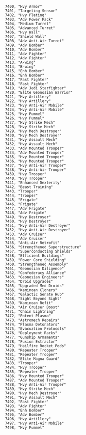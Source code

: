 ﻿```text
7400, "Hvy Armor"
7401, "Targeting Sensor"
7402, "Hvy Plating"
7403, "Adv Power Pack"
7404, "Medium Turret"
7405, "Advanced Turret"
7406, "Hvy Wall"
7407, "Shield Wall"
7408, "Adv Anti-Air Turret"
7409, "Adv Bomber"
7410, "Adv Bomber"
7411, "Adv Fighter"
7412, "Adv Fighter"
7413, "A-wing"
7414, "B-wing"
7415, "Enh Bomber"
7416, "Enh Bomber"
7417, "Fast Fighter"
7418, "Fast Fighter"
7419, "Adv Jedi Starfighter"
7420, "Elite Geonosian Warrior"
7421, "Hvy Artillery"
7422, "Hvy Artillery"
7423, "Hvy Anti-Air Mobile"
7424, "Hvy Anti-Air Mobile"
7425, "Hvy Pummel"
7426, "Hvy Pummel"
7427, "Hvy Strike Mech"
7428, "Hvy Strike Mech"
7429, "Hvy Mech Destroyer"
7430, "Hvy Mech Destroyer"
7431, "Hvy Assault Mech"
7432, "Hvy Assault Mech"
7433, "Adv Mounted Trooper"
7434, "Adv Mounted Trooper"
7435, "Hvy Mounted Trooper"
7436, "Hvy Mounted Trooper"
7437, "Hvy Anti-Air Trooper"
7438, "Hvy Anti-Air Trooper"
7439, "Hvy Trooper"
7440, "Hvy Trooper"
7441, "Enhanced Dexterity"
7442, "Beast Training"
7443, "Trooper"
7444, "Trooper"
7445, "Frigate"
7446, "Frigate"
7447, "Adv Frigate"
7448, "Adv Frigate"
7449, "Hvy Destroyer"
7450, "Hvy Destroyer"
7451, "Hvy Anti-Air Destroyer"
7452, "Hvy Anti-Air Destroyer"
7453, "Adv Cruiser"
7454, "Adv Cruiser"
7455, "Anti-Air Retrofit"
7456, "Strengthened Superstructure"
7457, "Superconducting Shields"
7458, "Efficient Buildings"
7459, "Power Core Shielding"
7460, "Strengthened Assembly"
7461, "Geonosian Diligence"
7462, "Confederacy Alliance"
7463, "Geonosian Engineers"
7464, "Droid Upgrades"
7465, "Upgraded Med Droids"
7466, "Kaminoan Cloners"
7467, "Galactic Senate Hub"
7468, "Sight Beyond Sight"
7469, "Kaminoan Refit"
7470, "Air Cruiser Boost"
7471, "Chain Lightning"
7472, "Potent Plasma"
7473, "Astromech Repairs"
7474, "Plasma Detonators"
7475, "Evacuation Protocols"
7476, "Deployment Racks"
7477, "Gunship Armaments"
7478, "Fusion Extractor"
7479, "Hailfire Rocket Pods"
7480, "Repeater Trooper"
7481, "Repeater Trooper"
7482, "Elite Magna Guard"
7483, "Trooper"
7484, "Hvy Trooper"
7485, "Repeater Trooper"
7486, "Hvy Mounted Trooper"
7487, "Adv Mounted Trooper"
7488, "Hvy Anti-Air Trooper"
7489, "Hvy Strike Mech"
7490, "Hvy Mech Destroyer"
7491, "Hvy Assault Mech"
7492, "Fast Fighter"
7493, "Adv Fighter"
7494, "Enh Bomber"
7495, "Adv Bomber"
7496, "Hvy Artillery"
7497, "Hvy Anti-Air Mobile"
7498, "Hvy Pummel"
```